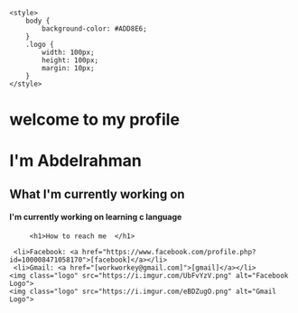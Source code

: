 <!DOCTYPE html>
<html>

	
	<style>
		body {
			background-color: #ADD8E6;
		}
		.logo {
			width: 100px;
			height: 100px;
			margin: 10px;
		}
	</style>

<body>
	<h1> welcome to my profile
	<h1> 
	 <h1> I'm Abdelrahman </h1>
		<h2> What I'm currently working on </h2>
		 <h4>I'm currently working on learning c language</h4>
		 
		 <h1>How to reach me  </h1>
		
	 <li>Facebook: <a href="https://www.facebook.com/profile.php?id=100008471058170">[facebook]</a></li>
	 <li>Gmail: <a href="[workworkey@gmail.com]">[gmail]</a></li>
	<img class="logo" src="https://i.imgur.com/UbFvYzV.png" alt="Facebook Logo">
	<img class="logo" src="https://i.imgur.com/eBDZugO.png" alt="Gmail Logo">
</body>
</html>
